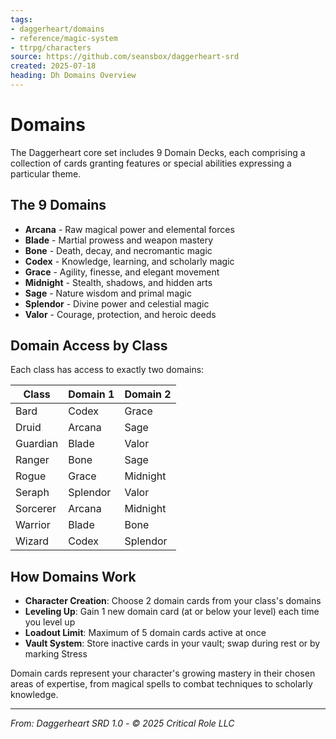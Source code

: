 ```yaml
---
tags:
- daggerheart/domains
- reference/magic-system
- ttrpg/characters
source: https://github.com/seansbox/daggerheart-srd
created: 2025-07-18
heading: Dh Domains Overview
---
```


# Domains

The Daggerheart core set includes 9 Domain Decks, each comprising a collection of cards granting features or special abilities expressing a particular theme.

## The 9 Domains

- **Arcana** - Raw magical power and elemental forces
- **Blade** - Martial prowess and weapon mastery
- **Bone** - Death, decay, and necromantic magic
- **Codex** - Knowledge, learning, and scholarly magic
- **Grace** - Agility, finesse, and elegant movement
- **Midnight** - Stealth, shadows, and hidden arts
- **Sage** - Nature wisdom and primal magic
- **Splendor** - Divine power and celestial magic
- **Valor** - Courage, protection, and heroic deeds

## Domain Access by Class

Each class has access to exactly two domains:

| **Class** | **Domain 1** | **Domain 2** |
|-----------|--------------|--------------|
| Bard | Codex | Grace |
| Druid | Arcana | Sage |
| Guardian | Blade | Valor |
| Ranger | Bone | Sage |
| Rogue | Grace | Midnight |
| Seraph | Splendor | Valor |
| Sorcerer | Arcana | Midnight |
| Warrior | Blade | Bone |
| Wizard | Codex | Splendor |

## How Domains Work

- **Character Creation**: Choose 2 domain cards from your class's domains
- **Leveling Up**: Gain 1 new domain card (at or below your level) each time you level up
- **Loadout Limit**: Maximum of 5 domain cards active at once
- **Vault System**: Store inactive cards in your vault; swap during rest or by marking Stress

Domain cards represent your character's growing mastery in their chosen areas of expertise, from magical spells to combat techniques to scholarly knowledge.

---

*From: Daggerheart SRD 1.0 - © 2025 Critical Role LLC*
